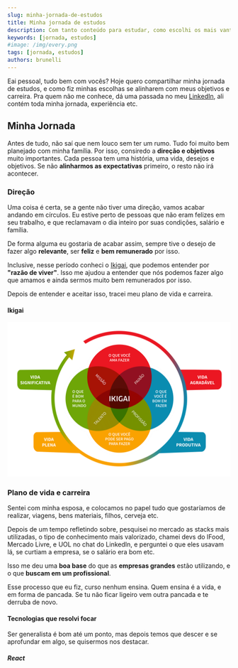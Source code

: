 ```yaml
---
slug: minha-jornada-de-estudos
title: Minha jornada de estudos
description: Com tanto conteúdo para estudar, como escolhi os mais vantajosos para minha carreira?
keywords: [jornada, estudos]
#image: /img/every.png
tags: [jornada, estudos]
authors: brunelli
---
```


Eai pessoal, tudo bem com vocês? Hoje quero compartilhar minha jornada de estudos, e como fiz minhas escolhas se alinharem com meus objetivos e carreira.
Pra quem não me conhece, dá uma passada no meu [LinkedIn](https://www.linkedin.com/in/mrbrunelli/), ali contém toda minha jornada, experiência etc.

<!-- truncate -->

## Minha Jornada

Antes de tudo, não saí que nem louco sem ter um rumo. Tudo foi muito bem planejado com minha família. Por isso, consiredo a **direção e objetivos** muito importantes. Cada pessoa tem uma história, uma vida, desejos e objetivos. Se não **alinharmos as expectativas** primeiro, o resto não irá acontecer.

### Direção

Uma coisa é certa, se a gente não tiver uma direção, vamos acabar andando em círculos.
Eu estive perto de pessoas que não eram felizes em seu trabalho, e que reclamavam o dia inteiro por suas condições, salário e família.

De forma alguma eu gostaria de acabar assim, sempre tive o desejo de fazer algo **relevante**, ser **feliz** e **bem remunerado** por isso.

Inclusive, nesse período conheci o [Ikigai](https://pt.wikipedia.org/wiki/Ikigai), que podemos entender por **"razão de viver"**. Isso me ajudou a entender que nós podemos fazer algo que amamos e ainda sermos muito bem remunerados por isso.

Depois de entender e aceitar isso, tracei meu plano de vida e carreira.

#### Ikigai

![Ikigai](/static/img/ikigai.png)

### Plano de vida e carreira

Sentei com minha esposa, e colocamos no papel tudo que gostaríamos de realizar, viagens, bens materiais, filhos, cerveja etc.

Depois de um tempo refletindo sobre, pesquisei no mercado as stacks mais utilizadas, o tipo de conhecimento mais valorizado, chamei devs do IFood, Mercado Livre, e UOL no chat do LinkedIn, e perguntei o que eles usavam lá, se curtiam a empresa, se o salário era bom etc.

Isso me deu uma **boa base** do que as **empresas grandes** estão utilizando, e o que **buscam em um profissional**.

Esse processo que eu fiz, curso nenhum ensina. Quem ensina é a vida, e em forma de pancada. Se tu não ficar ligeiro vem outra pancada e te derruba de novo.

#### Tecnologias que resolvi focar

Ser generalista é bom até um ponto, mas depois temos que descer e se aprofundar em algo, se quisermos nos destacar.

##### React
